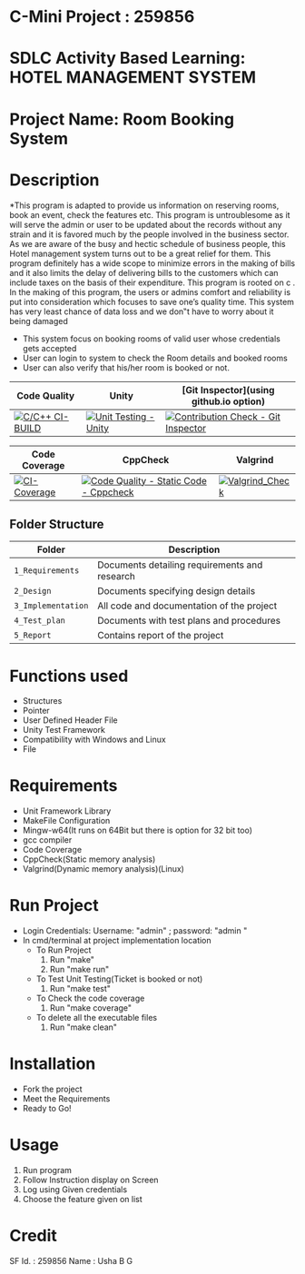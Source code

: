 # C-Mini Project : 259856

# SDLC Activity Based Learning: HOTEL MANAGEMENT SYSTEM
# Project Name: Room Booking System

# Description
*This program is adapted to provide us information on reserving rooms, book an event, check the features etc. This program is untroublesome as it will serve the admin or user to be updated about the records without any strain and it is favored much by the people involved in the business sector. As we are aware of the busy and hectic schedule of business people, this Hotel management system turns out to be a great relief for them. This program definitely has a wide scope to minimize errors in the making of bills and it also limits the delay of delivering bills to the customers which can include taxes on the basis of their expenditure. This program is rooted on c . In the making of this program, the users or admins comfort and reliability is put into consideration which focuses to save one’s quality time.  This system has very least chance of data loss and we don‟t have to worry about it being damaged

* This system focus on booking rooms of valid user whose credentials gets accepted
* User can login to system to check the Room details and booked rooms
* User can also verify that his/her room is booked or not.

| Code Quality | Unity | [Git Inspector](using github.io option) |
|-----------------|-----------------|-----------------|
| [![C/C++ CI-BUILD](https://github.com/ushagurumurthy/C-miniproject/actions/workflows/cpp.yml/badge.svg?branch=master)](https://github.com/ushagurumurthy/C-miniproject/actions/workflows/cpp.yml)|[![Unit Testing - Unity](https://github.com/ushagurumurthy/C-miniproject/actions/workflows/unity.yml/badge.svg?branch=master)](https://github.com/ushagurumurthy/C-miniproject/actions/workflows/unity.yml)|[![Contribution Check - Git Inspector](https://github.com/ushagurumurthy/C-miniproject/actions/workflows/git_inspector.yml/badge.svg?branch=master)](https://github.com/ushagurumurthy/C-miniproject/actions/workflows/git_inspector.yml)|
 
 
 
 | Code Coverage  | CppCheck | Valgrind |
 | -------------------------------| -------------------------------| -------------------------------|
 |[![CI-Coverage](https://github.com/ushagurumurthy/C-miniproject/actions/workflows/code-coverage.yml/badge.svg)](https://github.com/ushagurumurthy/C-miniproject/actions/workflows/code-coverage.yml) |[![Code Quality - Static Code - Cppcheck](https://github.com/ushagurumurthy/C-miniproject/actions/workflows/cpp_check.yml/badge.svg?branch=master)](https://github.com/ushagurumurthy/C-miniproject/actions/workflows/cpp_check.yml) |[![Valgrind_Check](https://github.com/ushagurumurthy/C-miniproject/actions/workflows/Valgrind_check.yml/badge.svg)](https://github.com/ushagurumurthy/C-miniproject/actions/workflows/Valgrind_check.yml) |
 


## Folder Structure
Folder             | Description
-------------------| -----------------------------------------
`1_Requirements`         |Documents detailing requirements and research
`2_Design` | Documents specifying design details
`3_Implementation`   | All code and documentation of the project
`4_Test_plan`      | Documents with test plans and procedures
`5_Report`         | Contains report of the project

# Functions used
* Structures
* Pointer
* User Defined Header File
* Unity Test Framework
* Compatibility with Windows and Linux
* File

# Requirements
* Unit Framework Library
* MakeFile Configuration
* Mingw-w64(It runs on 64Bit but there is option for 32 bit too)
* gcc compiler
* Code Coverage
* CppCheck(Static memory analysis)
* Valgrind(Dynamic memory analysis)(Linux)

# Run Project
* Login Credentials: Username: "admin" ; password: "admin "
* In cmd/terminal at project implementation location
	* To Run Project
		1. Run "make"
		2. Run "make run"
	* To Test Unit Testing(Ticket is booked or not)
		1. Run "make test"
	* To Check the code coverage
		1. Run "make coverage"
	* To delete all the executable files
		1. Run "make clean"


# Installation
* Fork the project
* Meet the Requirements
* Ready to Go!

# Usage
1. Run program
2. Follow Instruction display on Screen
3. Log using Given credentials
4. Choose the feature given on list

# Credit

SF Id.  : 259856 
Name  : Usha B G  


